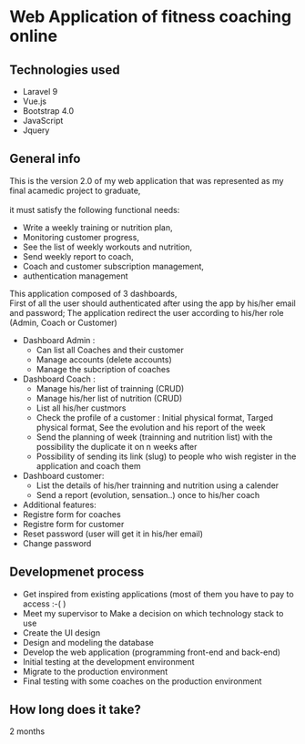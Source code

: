 <h1> Web Application of fitness coaching online </h1>
<h2>Technologies used</h2>
<ul>
    <li>Laravel 9</li>
    <li>Vue.js</li>
    <li>Bootstrap 4.0</li>
    <li>JavaScript</li>
    <li>Jquery</li>
</ul>
<h2>General info</h2>
<p>This is the version 2.0 of my web application that was represented as my final acamedic project to graduate,<br>
    <br> it must satisfy the following functional needs:
    <ul>
        <li>Write a weekly training or nutrition plan,</li>
        <li>Monitoring customer progress,</li> 
        <li>See the list of weekly workouts and nutrition,</li> 
        <li>Send weekly report to coach, </li>
        <li>Coach and customer subscription management,</li> 
        <li>authentication management</li>
     </ul>
     <p>This application composed of 3 dashboards,<br>First of all the user should authenticated after using the app by his/her email and password; The application redirect the user according to his/her role (Admin, Coach or Customer)</p>
     <ul>
    <li> Dashboard Admin :
        <ul>
        <li>Can list all Coaches and their customer</li>
        <li>Manage accounts (delete accounts) </li>
        <li>Manage the subcription of coaches</li>
        </ul>
    </li>
    <li> Dashboard Coach :
        <ul>
        <li>Manage his/her list of trainning (CRUD)</li>
        <li>Manage his/her list of nutrition (CRUD)</li>
        <li>List all his/her custmors</li>
            <li>Check the profile of a customer : Initial physical format, Targed physical format, See the evolution and his report of the week</li>
            <li>Send the planning of week (trainning and nutrition list) with the possibility the duplicate it on n weeks after</li>
            <li>Possibility of sending its link (slug) to people who wish
                register in the application and coach them</li>
        </ul>
    </li>
    <li>
        Dashboard customer:
        <ul>
            <li>List the details of his/her trainning and nutrition using a calender</li>
            <li>Send a report (evolution, sensation..) once to his/her coach </li>
        </ul>
    </li>
    <li>Additional features:
    <li>Registre form for coaches</li>
    <li>Registre form for customer</li>
    <li>Reset password (user will get it in his/her email) </li>
    <li>Change password</li>
    </li>
    </ul>
</p>
    <h2> Developmenet process</h2>
<ul>
    <li>Get inspired from existing applications (most of them you have to pay to access :-( )</li>
    <li>Meet my supervisor to Make a decision on which technology stack to use</li>
    <li>Create the UI design</li>
    <li>Design and modeling the database</li>
    <li>Develop the web application (programming front-end and back-end)</li>
    <li>Initial testing at the development environment</li>
    <li>Migrate to the production environment</li>
    <li>Final testing with some coaches on the production environment</li>
</ul>
<h2>How long does it take?</h2>
<p>2 months</p>
